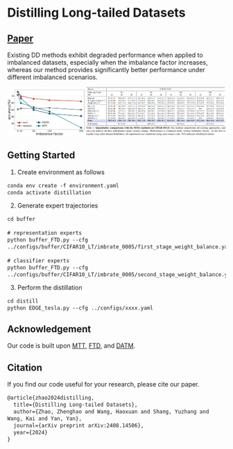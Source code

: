 # Distilling Long-tailed Datasets

## [Paper](https://arxiv.org/abs/2408.14506) 
Existing DD methods exhibit degraded performance when applied to imbalanced datasets, especially when the imbalance factor increases, whereas our method provides significantly better performance under different imbalanced scenarios.

![image](figures/comparison.png)


## Getting Started
1. Create environment as follows
```
conda env create -f environment.yaml
conda activate distillation
```
2. Generate expert trajectories
```
cd buffer

# representation experts
python buffer_FTD.py --cfg ../configs/buffer/CIFAR10_LT/imbrate_0005/first_stage_weight_balance.yaml

# classifier experts
python buffer_FTD.py --cfg ../configs/buffer/CIFAR10_LT/imbrate_0005/second_stage_weight_balance.yaml
```
3. Perform the distillation
```
cd distill
python EDGE_tesla.py --cfg ../configs/xxxx.yaml
```

## Acknowledgement
Our code is built upon [MTT](https://github.com/GeorgeCazenavette/mtt-distillation), [FTD](https://github.com/AngusDujw/FTD-distillation), and [DATM](https://github.com/NUS-HPC-AI-Lab/DATM).
## Citation
If you find our code useful for your research, please cite our paper.
```
@article{zhao2024distilling,
  title={Distilling Long-tailed Datasets},
  author={Zhao, Zhenghao and Wang, Haoxuan and Shang, Yuzhang and Wang, Kai and Yan, Yan},
  journal={arXiv preprint arXiv:2408.14506},
  year={2024}
}
```
